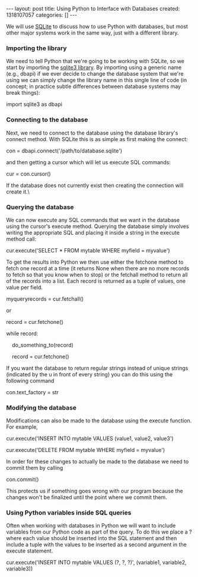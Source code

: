 --- layout: post title: Using Python to Interface with Databases
created: 1318107057 categories: [] ---

We will use [SQLite](http://sqlite.org/) to discuss how to use Python
with databases, but most other major systems work in the same way, just
with a different library.

### Importing the library

We need to tell Python that we're going to be working with SQLite, so we
start by importing the [sqlite3
library](http://docs.python.org/library/sqlite3.html). By importing
using a generic name (e.g., dbapi) if we ever decide to change the
database system that we're using we can simply change the library name
in this single line of code (in concept; in practice subtle differences
between database systems may break things):

import sqlite3 as dbapi

### Connecting to the database

Next, we need to connect to the database using the database library's
connect method. With SQLite this is as simple as first making the
connect:

con = dbapi.connect('/path/to/database.sqlite')

and then getting a cursor which will let us execute SQL commands:

cur = con.cursor()

If the database does not currently exist then creating the connection
will create it.\

### Querying the database

We can now execute any SQL commands that we want in the database using
the cursor's execute method. Querying the database simply involves
writing the appropriate SQL and placing it inside a string in the
execute method call:

cur.execute('SELECT \* FROM mytable WHERE myfield = myvalue')

To get the results into Python we then use either the fetchone method to
fetch one record at a time (it returns None when there are no more
records to fetch so that you know when to stop) or the fetchall method
to return all of the records into a list. Each record is returned as a
tuple of values, one value per field.

myqueryrecords = cur.fetchall()

or

record = cur.fetchone()

while record:

    do\_something\_to(record)

    record = cur.fetchone()

If you want the database to return regular strings instead of unique
strings (indicated by the u in front of every string) you can do this
using the following command 

con.text\_factory = str

### Modifying the database

Modifications can also be made to the database using the execute
function. For example,

cur.execute('INSERT INTO mytable VALUES (value1, value2, value3')

cur.execute('DELETE FROM mytable WHERE myfield = myvalue')

In order for these changes to actually be made to the database we need
to commit them by calling

con.commit()

This protects us if something goes wrong with our program because the
changes won't be finalized until the point where we commit them.

### Using Python variables inside SQL queries

Often when working with databases in Python we will want to include
variables from our Python code as part of the query. To do this we place
a ? where each value should be inserted into the SQL statement and then
include a tuple with the values to be inserted as a second argument in
the execute statement.

cur.execute('INSERT INTO mytable VALUES (?, ?, ?)', (variable1,
variable2, variable3))

